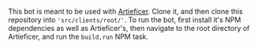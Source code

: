 This bot is meant to be used with [Artieficer](https://github.com/valenthyne-ut/artieficer). Clone it, and then clone this repository into `'src/clients/root/'`. To run the bot, first install it's NPM dependencies as well as Artieficer's, then navigate to the root directory of Artieficer, and run the `build,run` NPM task.
